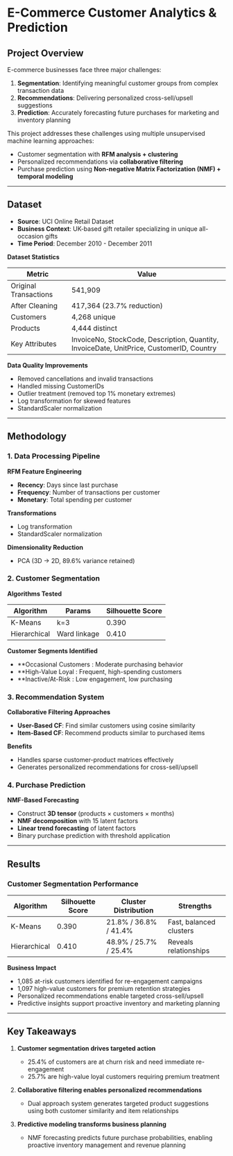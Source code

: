 # E-Commerce Customer Analytics & Prediction

## Project Overview
E-commerce businesses face three major challenges:

1. **Segmentation**: Identifying meaningful customer groups from complex transaction data  
2. **Recommendations**: Delivering personalized cross-sell/upsell suggestions  
3. **Prediction**: Accurately forecasting future purchases for marketing and inventory planning  

This project addresses these challenges using multiple unsupervised machine learning approaches:

- Customer segmentation with **RFM analysis + clustering**  
- Personalized recommendations via **collaborative filtering**  
- Purchase prediction using **Non-negative Matrix Factorization (NMF) + temporal modeling**

---

## Dataset

- **Source**: UCI Online Retail Dataset  
- **Business Context**: UK-based gift retailer specializing in unique all-occasion gifts  
- **Time Period**: December 2010 - December 2011  

**Dataset Statistics**

| Metric | Value |
|--------|-------|
| Original Transactions | 541,909 |
| After Cleaning | 417,364 (23.7% reduction) |
| Customers | 4,268 unique |
| Products | 4,444 distinct |
| Key Attributes | InvoiceNo, StockCode, Description, Quantity, InvoiceDate, UnitPrice, CustomerID, Country |

**Data Quality Improvements**

- Removed cancellations and invalid transactions  
- Handled missing CustomerIDs  
- Outlier treatment (removed top 1% monetary extremes)  
- Log transformation for skewed features  
- StandardScaler normalization  

---

## Methodology

### 1. Data Processing Pipeline
**RFM Feature Engineering**

- **Recency**: Days since last purchase  
- **Frequency**: Number of transactions per customer  
- **Monetary**: Total spending per customer  

**Transformations**

- Log transformation  
- StandardScaler normalization  

**Dimensionality Reduction**

- PCA (3D → 2D, 89.6% variance retained)  

### 2. Customer Segmentation
**Algorithms Tested**

| Algorithm | Params | Silhouette Score |
|-----------|--------|-----------------|
| K-Means | k=3 | 0.390 |
| Hierarchical | Ward linkage | 0.410 |

**Customer Segments Identified**

- **Occasional Customers : Moderate purchasing behavior  
- **High-Value Loyal : Frequent, high-spending customers  
- **Inactive/At-Risk : Low engagement, low purchasing

### 3. Recommendation System
**Collaborative Filtering Approaches**

- **User-Based CF**: Find similar customers using cosine similarity  
- **Item-Based CF**: Recommend products similar to purchased items  

**Benefits**

- Handles sparse customer-product matrices effectively  
- Generates personalized recommendations for cross-sell/upsell  

### 4. Purchase Prediction
**NMF-Based Forecasting**

- Construct **3D tensor** (products × customers × months)  
- **NMF decomposition** with 15 latent factors  
- **Linear trend forecasting** of latent factors  
- Binary purchase prediction with threshold application  

---

## Results

### Customer Segmentation Performance

| Algorithm | Silhouette Score | Cluster Distribution | Strengths |
|-----------|-----------------|-------------------|-----------|
| K-Means | 0.390 | 21.8% / 36.8% / 41.4% | Fast, balanced clusters |
| Hierarchical | 0.410 | 48.9% / 25.7% / 25.4% | Reveals relationships |

**Business Impact**

- 1,085 at-risk customers identified for re-engagement campaigns  
- 1,097 high-value customers for premium retention strategies  
- Personalized recommendations enable targeted cross-sell/upsell  
- Predictive insights support proactive inventory and marketing planning  

---

## Key Takeaways

1. **Customer segmentation drives targeted action**  
   - 25.4% of customers are at churn risk and need immediate re-engagement  
   - 25.7% are high-value loyal customers requiring premium treatment  

2. **Collaborative filtering enables personalized recommendations**  
   - Dual approach system generates targeted product suggestions using both customer similarity and item relationships  

3. **Predictive modeling transforms business planning**  
   - NMF forecasting predicts future purchase probabilities, enabling proactive inventory management and revenue planning
